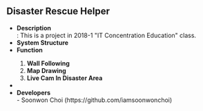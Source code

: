 <h2><b>Disaster Rescue Helper</b></h1>
<ul>
  <li><b>Description</b></li>
  : This is a project in 2018-1 "IT Concentration Education" class.
  <li><b>System Structure</b></li>
  <li><b>Function</b></li>
  <ol>
    <li><b>Wall Following</b></li>
    <li><b>Map Drawing</b></li>
    <li><b>Live Cam In Disaster Area</b></li>
  </ol>
  <li><b></b></li>
  <li><b>Developers</b></li>
  - Soonwon Choi (https://github.com/iamsoonwonchoi)
</ul>

